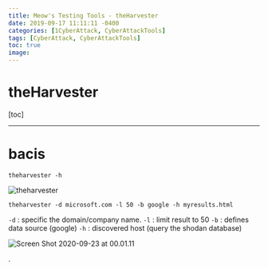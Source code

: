 ```yaml
---
title: Meow's Testing Tools - theHarvester
date: 2019-09-17 11:11:11 -0400
categories: [1CyberAttack, CyberAttackTools]
tags: [CyberAttack, CyberAttackTools]
toc: true
image:
---
```


# theHarvester

[toc]

---

# bacis

`theharvester -h`

![theharvester](https://i.imgur.com/GxxZgha.png)

`theharvester -d microsoft.com -l 50 -b google -h myresults.html`

`-d` : specific the domain/company name.
`-l` : limit result to 50
`-b` : defines data source (google)
`-h` : discovered host (query the shodan database)


![Screen Shot 2020-09-23 at 00.01.11](https://i.imgur.com/dGlsSyA.png)



.
